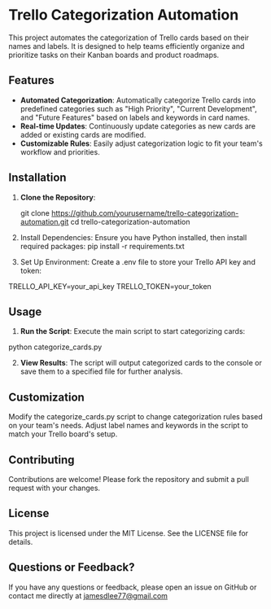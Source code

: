 # Trello Categorization Automation

This project automates the categorization of Trello cards based on their names and labels. It is designed to help teams efficiently organize and prioritize tasks on their Kanban boards and product roadmaps.

## Features

- **Automated Categorization**: Automatically categorize Trello cards into predefined categories such as "High Priority", "Current Development", and "Future Features" based on labels and keywords in card names.
- **Real-time Updates**: Continuously update categories as new cards are added or existing cards are modified.
- **Customizable Rules**: Easily adjust categorization logic to fit your team's workflow and priorities.

## Installation

1. **Clone the Repository**:
   
   git clone https://github.com/yourusername/trello-categorization-automation.git
   cd trello-categorization-automation
   
2. Install Dependencies:
   Ensure you have Python installed, then install required packages:
   pip install -r requirements.txt

3. Set Up Environment:
  Create a .env file to store your Trello API key and token:
  
  TRELLO_API_KEY=your_api_key
  TRELLO_TOKEN=your_token

## Usage
1. **Run the Script**:
  Execute the main script to start categorizing cards:

  python categorize_cards.py

2. **View Results**:
The script will output categorized cards to the console or save them to a specified file for further analysis.

## Customization
Modify the categorize_cards.py script to change categorization rules based on your team's needs.
Adjust label names and keywords in the script to match your Trello board's setup.

## Contributing
Contributions are welcome! Please fork the repository and submit a pull request with your changes.

## License
This project is licensed under the MIT License. See the LICENSE file for details.

## Questions or Feedback?
If you have any questions or feedback, please open an issue on GitHub or contact me directly at jamesdlee77@gmail.com
